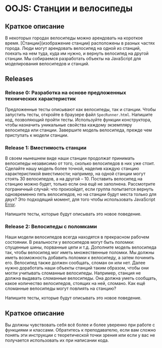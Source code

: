 # OOJS:  Станции и велосипеды

## Краткое описание
В некоторых городах велосипеды можно арендовать на короткое время. [Станции](изображение станции) расположены в разных частях города. Люди могут арендовать велосипед на одной из станций, поехать на нем туда, куда им нужно, и вернуть велосипед на другой станции. Мы собираемся разработать объекты на JavaScript для моделирования велосипедов и станций.


## Releases
### Release 0:  Разработка на основе предложенных технических характеристик
Предложенные тесты описывают как велосипеды, так и станции. Чтобы запустить тесты, откройте в браузере файл `SpecRunner.html`.  Напишите код, позволяющий пройти тесты. Используйте функции конструктора, чтобы назначить уникальные свойства каждому экземпляру велосипеда или станции. 
Завершите модель велосипеда, прежде чем приступать к модели станции.


### Release 1:  Вместимость станции
В своем нынешнем виде наши станции продолжат принимать велосипеды независимо от того, сколько велосипедов в них уже стоит. Сделайте нашу модель более точной, наделив каждую станцию характеристикой вместимости; например, на одной станции могут стоять 30 велосипедов, а на другой – 10. Поставить велосипед на станцию можно будет, только если она ещё не заполнена. Рассмотрите пограничный случай: что произойдет, если группа попытается вернуть одновременно пять велосипедов, но на станции будут места только для двух?  Это подходящий момент,  для того чтобы использовать JavaScript [Error](Error).

Напишите тесты, которые будут описывать это новое поведение.


### Release 2:  Велосипеды с поломками
Наши модели велосипедов всегда находятся в прекрасном рабочем состоянии. В реальности у велосипедов могут быть поломки: спущенные шины, порванные цепи и т.д. Дополните модель велосипеда так, чтобы велосипед мог иметь множественные поломки. Мы должны иметь возможность добавить поломки к велосипеду, а затем починить его. Велосипед также должен сообщать, сломан он или нет.
Далее нужно доработать наши объекты станций таким образом, чтобы они могли учитывать сломанные велосипеды. Например, станция не должна выдавать сломанные велосипеды. Она должна уметь сообщать, какое количество велосипедов, стоящих на ней, сломано. Как ещё сломанные велосипеды могут повлиять на станцию?

Напишите тесты, которые будут описывать это новое поведение.


## Краткое описание
Вы должны чувствовать себя всё более и более уверенно при работе с функциями и классами. Обратитесь к преподавателю, если вам сложно понять эти инструкции с теоретической точки зрения или если у вас не получается использовать их при написании кода.


[изображение станции]: https://www.google.com/search?q=bike+rental+stations&espv=2&biw=1366&bih=647&tbm=isch&tbo=u&source=univ&sa=X&ved=0ahUKEwjhuaOwsf3LAhUFOiYKHQOZCkwQsAQIGw
[Error]: https://developer.mozilla.org/en-US/docs/Web/JavaScript/Reference/Global_Objects/Error


